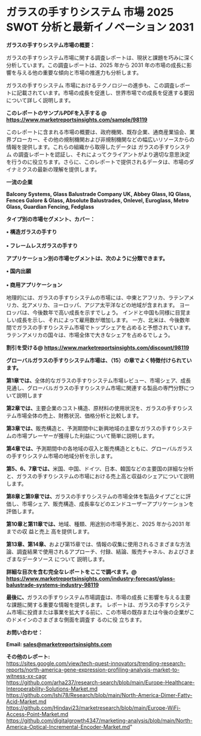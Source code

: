 # ガラスの手すりシステム 市場 2025 SWOT 分析と最新イノベーション 2031

<strong><b>ガラスの手すりシステム市場の概要：</b></strong>

ガラスの手すりシステム市場に関する調査レポートは、現状と課題を巧みに深く分析しています。この調査レポートは、2025 年から 2031 年の市場の成長に影響を与える他の重要な傾向と市場の推進力も分析します。

ガラスの手すりシステム 市場におけるテクノロジーの進歩も、この調査レポートに記載されています。市場の成長を促進し、世界市場での成長を促進する要因について詳しく説明します。

<strong>このレポートのサンプルPDFを入手する @ <a href=https://www.marketreportsinsights.com/sample/98119>https://www.marketreportsinsights.com/sample/98119</a></strong>

このレポートに含まれる市場の概要は、政府機関、既存企業、通商産業協会、業界ブローカー、その他の規制機関および非規制機関などの幅広いリソースからの情報を提供します。これらの組織から取得したデータは ガラスの手すりシステム の調査レポートを認証し、それによってクライアントがより適切な意思決定を行うのに役立ちます。さらに、このレポートで提供されるデータは、市場のダイナミクスの最新の理解を提供します。

<strong>一流の企業</strong>

<strong><b>Balcony Systems, Glass Balustrade Company UK, Abbey Glass, IQ Glass, Fences Galore & Glass, Absolute Balustrades, Onlevel, Euroglass, Metro Glass, Guardian Fencing, Fedglass</b></strong>

<strong><b>タイプ別の市場セグメント、カバー：</b></strong>

<strong>• 構造ガラスの手すり<br><br>• フレームレスガラスの手すり</strong>

<strong><b>アプリケーション別の市場セグメントは、次のように分類できます。</b></strong>

<strong>• 国内出願<br><br>• 商用アプリケーション</strong>

 地理的には、ガラスの手すりシステムの市場には、中東とアフリカ、ラテンアメリカ、北アメリカ、ヨーロッパ、アジア太平洋などの地域が含まれます。 ヨーロッパは、今後数年で高い成長を示すでしょう。 インドと中国も同様に目覚ましい成長を示し、それによって雇用数が増加します。 一方、北米は、今後数年間でガラスの手すりシステム市場でトップシェアを占めると予想されています。 ラテンアメリカの国々は、市場全体で大きなシェアを占めるでしょう。

<strong>割引を受ける@ <a href=https://www.marketreportsinsights.com/discount/98119>https://www.marketreportsinsights.com/discount/98119</a></strong>

<strong><b>グローバルガラスの手すりシステム市場は、（15）の章でよく特徴付けられています。</b></strong>

<strong><b>第</b></strong><strong><b>1章では、</b></strong>全体的なガラスの手すりシステム市場レビュー、市場シェア、成長見通し、グローバルガラスの手すりシステム市場に関連する製品の専門分野について説明します

<strong><b>第2章では、</b></strong>主要企業のコスト構造、原材料の使用状況を、ガラスの手すりシステム市場全体の売上、財務状況、価格分析と比較します。

<strong><b>第3章では、</b></strong>販売構造と、予測期間中に新興地域の主要なガラスの手すりシステムの市場プレーヤーが獲得した利益について簡単に説明します。

<strong><b>第4章では、</b></strong>予測期間中の各地域の収入と販売構造とともに、グローバルガラスの手すりシステム市場の地域分析を示します。

<strong><b>第5、6、7章では、</b></strong>米国、中国、ドイツ、日本、韓国などの主要国の詳細な分析と、ガラスの手すりシステムの市場における売上高と収益のシェアについて説明します。

<strong><b>第8章と第9章では、</b></strong>ガラスの手すりシステムの市場全体を製品タイプごとに評価し、市場シェア、販売構造、成長率などのエンドユーザーアプリケーションを評価します。

<strong><b>第10章と第11章では、</b></strong>地域、種類、用途別の市場予測と、2025 年から2031 年までの収 益と売上 高を提供します。

<strong><b>第13章、第14章、</b></strong>および第15章では、情報の収集に使用されるさまざまな方法論、調査結果で使用されるアプローチ、付録、結論、販売チャネル、およびさまざまなデータソース について 説明します。

<strong>詳細な目次を含む完全なレポートをここで調べます。@ <a href=https://www.marketreportsinsights.com/industry-forecast/glass-balustrade-systems-industry-98119>https://www.marketreportsinsights.com/industry-forecast/glass-balustrade-systems-industry-98119</a></strong>

<strong><b>最後に、</b></strong>ガラスの手すりシステム市場調査は、市場の成長 に影響を</a>与える主要な課題に関する重要な情報を提供します。 レポートは、ガラスの手すりシステム市場に投資または事業を拡大する前に、この市場の既存または今後の企業がこのドメインのさまざまな側面を調査す るのに役 立ちます。

<strong><b>お問い合わせ：</b></strong>

<strong>Email: </strong><a href=mailto:sales@marketreportsinsights.com><strong>sales@marketreportsinsights.com</strong></a>

<strong>その他のレポート:</strong>
<br>
<a href=https://sites.google.com/view/tech-quest-innovators/trending-research-reports/north-america-gene-expression-profiling-analysis-market-to-witness-xx-cagr>https://sites.google.com/view/tech-quest-innovators/trending-research-reports/north-america-gene-expression-profiling-analysis-market-to-witness-xx-cagr</a>
<br>
<a href=https://github.com/arha237/research-search/blob/main/Europe-Healthcare-Interoperability-Solutions-Market.md>https://github.com/arha237/research-search/blob/main/Europe-Healthcare-Interoperability-Solutions-Market.md</a>
<br>
<a href=https://github.com/Ishi78/Research/blob/main/North-America-Dimer-Fatty-Acid-Market.md>https://github.com/Ishi78/Research/blob/main/North-America-Dimer-Fatty-Acid-Market.md</a>
<br>
<a href=https://github.com/Hindavi23/marketresearch/blob/main/Europe-WiFi-Access-Point-Market.md>https://github.com/Hindavi23/marketresearch/blob/main/Europe-WiFi-Access-Point-Market.md</a>
<br>
<a href=https://github.com/digitalgrowth4347/marketing-analysis/blob/main/North-America-Optical-Incremental-Encoder-Market.md>https://github.com/digitalgrowth4347/marketing-analysis/blob/main/North-America-Optical-Incremental-Encoder-Market.md</a>"
